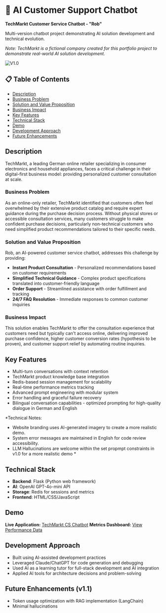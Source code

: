 # 🤖 AI Customer Support Chatbot
**TechMarkt Customer Service Chatbot - "Rob"**

Multi-version chatbot project demonstrating AI solution development and technical evolution.

*Note: TechMarkt is a fictional company created for this portfolio project to demonstrate real-world AI solution development.*

![V1.0](https://img.shields.io/badge/version-v1.0-blue)

## 📋 Table of Contents
- [Description](#description)
- [Business Problem](#business-problem)
- [Solution and Value Proposition](#solution-and-value-proposition)
- [Business Impact](#business-impact)
- [Key Features](#key-features)
- [Technical Stack](#technical-stack)
- [Demo](#demo)
- [Development Approach](#development-approach)
- [Future Enhancements](#future-enhancements)

## Description

TechMarkt, a leading German online retailer specializing in consumer electronics and household appliances, faces a critical challenge in their digital-first business model: providing personalized customer consultation at scale.

### Business Problem

As an online-only retailer, TechMarkt identified that customers often feel overwhelmed by their extensive product catalog and require expert guidance during the purchase decision process. Without physical stores or accessible consultation services, many customers struggle to make confident purchase decisions, particularly non-technical customers who need simplified product recommendations tailored to their specific needs.

### Solution and Value Proposition

Rob, an AI-powered customer service chatbot, addresses this challenge by providing:
- **Instant Product Consultation** - Personalized recommendations based on customer requirements
- **Simplified Technical Guidance** - Complex product specifications translated into customer-friendly language  
- **Order Support** - Streamlined assistance with order fulfillment and tracking
- **24/7 FAQ Resolution** - Immediate responses to common customer inquiries

### Business Impact

This solution enables TechMarkt to offer the consultation experience that customers need but typically can't access online, delivering improved purchase confidence, higher customer conversion rates (hypothesis to be proven), and customer support relief by automating routine inquiries.

## Key Features
- Multi-turn conversations with context retention
- TechMarkt product knowledge base integration
- Redis-based session management for scalability
- Real-time performance metrics tracking
- Advanced prompt engineering with modular system
- Error handling and graceful failure recovery
- Bilingual conversation capabilities - optimized prompting for high-quality dialogue in German and English

*Technical Notes: 
- Website branding uses AI-generated imagery to create a more realistic demo. 
- System error messages are maintained in English for code review accessibility.
- LLM Hallucinations are welcome within the set propmpt constraints in v1.0 for a more realistic demo *

## Technical Stack

- **Backend**: Flask (Python web framework)
- **AI**: OpenAI GPT-4o-mini API
- **Storage**: Redis for sessions and metrics
- **Frontend**: HTML/CSS/JavaScript

## Demo

**Live Application:** [TechMarkt CS Chatbot](https://ai-chatbot-us1u.onrender.com) 
**Metrics Dashboard:** [View Performance Data](https://ai-chatbot-us1u.onrender.com/metrics) 

## Development Approach
- Built using AI-assisted development practices
- Leveraged Claude/ChatGPT for code generation and debugging
- Used AI as a learning tutor for full-stack development and AI integration
- Applied AI tools for architecture decisions and problem-solving

## Future Enhancements (v1.1)
- Token usage optimization with RAG implementation (LangChain)
- Minimal hallucinations
















